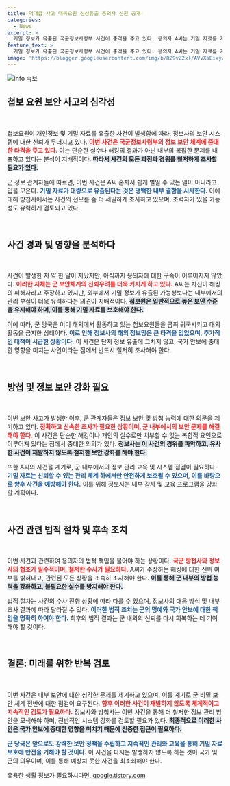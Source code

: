 ```yaml
---
title: 역대급 사고 대북요원 신상유출 용의자 신원 공개!
categories:
  - News
excerpt: >
  기밀 정보가 유출된 국군정보사령부 사건이 충격을 주고 있다. 용의자 A씨는 기밀 자료를 개인 노트북에 저장해 북한에 유출한 혐의를 받고 있지만, 여전히 구속되지 않고 있다. 이에 따라 해외 첩보요원들의 안전이 위협받고 있는 상황!
feature_text: >
  기밀 정보가 유출된 국군정보사령부 사건이 충격을 주고 있다. 용의자 A씨는 기밀 자료를 개인 노트북에 저장해 북한에 유출한 혐의를 받고 있지만, 여전히 구속되지 않고 있다. 이에 따라 해외 첩보요원들의 안전이 위협받고 있는 상황!
image: 'https://blogger.googleusercontent.com/img/b/R29vZ2xl/AVvXsEixyZcFfHzMRdzZMjFBmAUKJYCLCGyLL1o632UiGVXcaFdKo_bkvkuCioo0uUKlGfBVcT3P84aROyZIXSBEx3Aw5nCQ3pTgDom1WDC4m8eifvWiAmWEEVb4x6G_l8C0QH225ldMjyaFvpxGEBGNO37VmDTDMHGhJPq73UglMfDca1-0aw/s1600/blogspot.png'
---
```


<p><img src="https://blogger.googleusercontent.com/img/b/R29vZ2xl/AVvXsEixyZcFfHzMRdzZMjFBmAUKJYCLCGyLL1o632UiGVXcaFdKo_bkvkuCioo0uUKlGfBVcT3P84aROyZIXSBEx3Aw5nCQ3pTgDom1WDC4m8eifvWiAmWEEVb4x6G_l8C0QH225ldMjyaFvpxGEBGNO37VmDTDMHGhJPq73UglMfDca1-0aw/s1600/blogspot.png" alt="info 속보" /></p>

<h2 data-ke-size="size26">첩보 요원 보안 사고의 심각성</h2>

<p data-ke-size="size16">&nbsp;</p>

<p>첩보요원이 개인정보 및 기밀 자료를 유출한 사건이 발생함에 따라, 정보사의 보안 시스템에 대한 신뢰가 무너지고 있다. <b><span style="color: #ee2323;">이번 사건은 국군정보사령부의 정보 보안 체계에 중대한 타격을 주고 있다.</span></b> 이는 단순한 실수나 해킹의 결과가 아닌 내부의 복잡한 문제를 내포하고 있다는 분석이 지배적이다. <b><span style="background-color: #21538527;">따라서 사건의 모든 과정과 경위를 철저하게 조사할 필요가 있다.</span></b></p>

<p>군 정보 관계자들에 따르면, 이번 사건은 A씨 혼자서 쉽게 벌일 수 있는 일이 아니라고 입을 모은다. <b><span style="color: #1a5490;">기밀 자료가 대량으로 유출된다는 것은 명백한 내부 결함을 시사한다.</span></b> 이에 대해 방첩사에서는 사건의 전모를 좀 더 세밀하게 조사하고 있으며, 조력자가 있을 가능성도 유력하게 검토되고 있다. <b></b></p>

<p data-ke-size="size16">&nbsp;</p>

<h2 data-ke-size="size26">사건 경과 및 영향을 분석하다</h2>

<p data-ke-size="size16">&nbsp;</p>

<p>사건이 발생한 지 약 한 달이 지났지만, 아직까지 용의자에 대한 구속이 이루어지지 않았다. <b><span style="color: #ee2323;">이러한 지체는 군 보안체계의 신뢰우려를 더욱 커지게 하고 있다.</span></b> A씨는 자신이 해킹의 피해자라고 주장하고 있지만, 외부에서 기밀 정보가 유출된 가능성보다는 내부에서의 관리 부실이 더욱 유력하다는 의견이 지배적이다. <b><span style="background-color: #21538527;">첩보원은 일반적으로 높은 보안 수준을 유지해야 하며, 이를 통해 기밀 자료를 보호해야 한다.</span></b></p>

<p>이에 따라, 군 당국은 이미 해외에서 활동하고 있는 첩보요원들을 급히 귀국시키고 대외 활동을 금지한 상태이다. <b><span style="color: #1a5490;">이로 인해 정보사의 해외 정보망은 큰 타격을 입었으며, 추가적인 대책이 시급한 상황이다.</span></b> 이 사건은 단지 정보 유출에 그치지 않고, 국가 안보에 중대한 영향을 미치는 사안이라는 점에서 반드시 철저히 조사해야 한다. <b></b></p>

<p data-ke-size="size16">&nbsp;</p>

<h2 data-ke-size="size26">방첩 및 정보 보안 강화 필요</h2>

<p data-ke-size="size16">&nbsp;</p>

<p>이번 보안 사고가 발생한 이후, 군 관계자들은 정보 보안 및 방첩 능력에 대한 의문을 제기하고 있다. <b><span style="color: #ee2323;">정확하고 신속한 조사가 필요한 상황이며, 군 내부에서의 보안 문제를 해결해야 한다.</span></b> 이 사건은 단순한 해킹이나 개인의 실수로만 치부할 수 없는 복합적 요인으로 이루어져 있다는 점에서 중대한 의의가 있다. <b><span style="background-color: #21538527;">정보사는 이 사건의 경위를 파악하고, 유사한 사건이 재발하지 않도록 철저한 보안 강화를 해야 한다.</span></b></p>

<p>또한 A씨의 사건을 계기로, 군 내부에서의 정보 관리 교육 및 시스템 점검이 필요하다. <b><span style="color: #1a5490;">기밀 자료는 신뢰할 수 있는 관리 체계 하에서만 안전하게 보호될 수 있으며, 이를 바탕으로 향후 사건을 예방해야 한다.</span></b> 이를 위해 정보사는 내부 감사 및 교육 프로그램을 강화할 계획이다. <b></b></p>

<p data-ke-size="size16">&nbsp;</p>

<h2 data-ke-size="size26">사건 관련 법적 절차 및 후속 조치</h2>

<p data-ke-size="size16">&nbsp;</p>

<p>이번 사건과 관련하여 용의자의 법적 책임을 물어야 하는 상황이다. <b><span style="color: #ee2323;">국군 방첩사와 정보사의 협조가 필수적이며, 철저한 수사가 필요하다.</span></b> A씨가 주장하는 해킹에 대한 진위 여부를 밝혀내고, 관련된 모든 상황을 조속히 조사해야 한다. <b><span style="background-color: #21538527;">이를 통해 군 내부의 방첩 능력을 강화하고, 불필요한 실수를 방지해야 한다.</span></b> </p>

<p>법적 절차는 사건의 수사 진행 상황에 따라 다를 수 있으며, 정보사의 대응 방식 및 내부 조사 결과에 따라 달라질 수 있다. <b><span style="color: #1a5490;">이러한 법적 조치는 군의 명예와 국가 안보에 대한 책임을 명확히 하여야 한다.</span></b> 최후의 법적 결과는 군 내외의 신뢰를 다시 회복하는 데 기여해야 할 것이다. <b></b></p>

<p data-ke-size="size16">&nbsp;</p>

<h2 data-ke-size="size26">결론: 미래를 위한 반복 검토</h2>

<p data-ke-size="size16">&nbsp;</p>

<p>이번 사건은 내부 보안에 대한 심각한 문제를 제기하고 있으며, 이를 계기로 군 비밀 보안 체계 전반에 대한 점검이 요구된다. <b><span style="color: #ee2323;">향후 이러한 사건이 재발하지 않도록 체계적이고 지속적인 검토가 필요하다.</span></b> 정보사와 방첩사는 이번 사건을 통해 더 철저한 정보 관리 방안을 모색해야 하며, 전반적인 시스템 강화를 검토할 필요가 있다. <b><span style="background-color: #21538527;">최종적으로 이러한 사안은 국가 안보에 중대한 영향을 미치기 때문에 신중한 접근이 필요하다.</span></b> </p>

<p><b><span style="color: #1a5490;">군 당국은 앞으로도 강력한 보안 정책을 수립하고 지속적인 관리와 교육을 통해 기밀 자료 보호에 만전을 기해야 할 것이다.</span></b> 이 사건을 다시는 발생하지 않도록 하는 것이 국가 및 군의 의무이며, 이를 통해 예상치 못한 사건을 최소화해야 한다. <b></b></p>
유용한 생활 정보가 필요하시다면, <a href="https://qoogle.tistory.com" rel="dofollow">qoogle.tistory.com</a>



